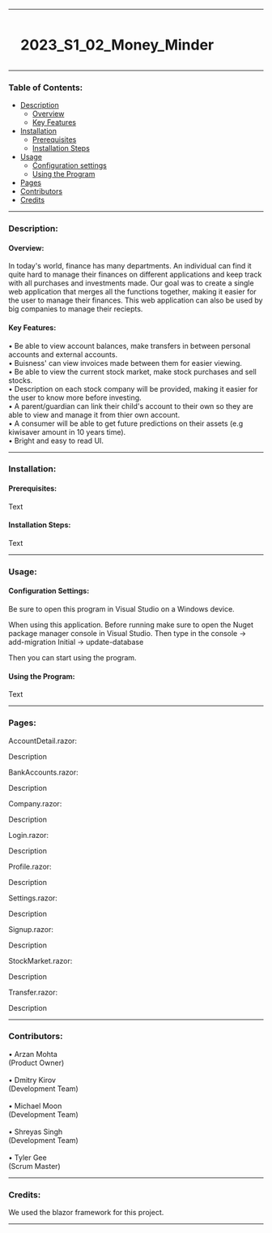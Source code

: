
<hr>

<div id="user-content-toc">
  <ul>
    <summary><h1 style="display: inline-block;">2023_S1_02_Money_Minder</h1></summary>
  </ul>
</div>

<hr>

### Table of Contents:
- [Description](#description)<br>
  - [Overview](#overview)<br>
  - [Key Features](#key-features)<br>
- [Installation](#installation)<br>
  - [Prerequisites](#prerequisites)
  - [Installation Steps](installation-steps)
- [Usage](#usage)<br>
  - [Configuration settings](#configuration-settings)
  - [Using the Program](#using-the-program)
- [Pages](#pages)<br>
- [Contributors](#contributors)<br>
- [Credits](#credits)<br>

<hr>

### Description:

#### Overview:

In today's world, finance has many departments. An individual can find it quite hard to manage their finances on different applications and 
keep track with all purchases and investments made. Our goal was to create a single web application that merges all the functions together, 
making it easier for the user to manage their finances. This web application can also be used by big companies to manage their reciepts.  

#### Key Features:

• Be able to view account balances, make transfers in between personal accounts and external accounts.<br>
• Buisness' can view invoices made between them for easier viewing.<br>
• Be able to view the current stock market, make stock purchases and sell stocks.<br>
• Description on each stock company will be provided, making it easier for the user to know more before investing.<br>
• A parent/guardian can link their child's account to their own so they are able to view and manage it from thier own account.<br>
• A consumer will be able to get future predictions on their assets (e.g kiwisaver amount in 10 years time).<br>
• Bright and easy to read UI.

<hr>

### Installation:

#### Prerequisites:

Text

#### Installation Steps:

Text

<hr>

### Usage:

#### Configuration Settings:

Be sure to open this program in Visual Studio on a Windows device.

When using this application. Before running make sure to open the Nuget package manager console in Visual Studio. 
Then type in the console -> add-migration Initial -> update-database

Then you can start using the program.

#### Using the Program:

Text

<hr>

### Pages:

AccountDetail.razor:

Description

BankAccounts.razor:

Description

Company.razor:

Description

Login.razor:

Description

Profile.razor:

Description

Settings.razor:

Description

Signup.razor:

Description

StockMarket.razor:

Description

Transfer.razor:

Description

<hr>

### Contributors:

• Arzan Mohta<br>(Product Owner)<br><br>
• Dmitry Kirov<br>(Development Team)<br><br>
• Michael Moon<br>(Development Team)<br><br>
• Shreyas Singh<br>(Development Team)<br><br>
• Tyler Gee<br>(Scrum Master)

<hr>

### Credits:

We used the blazor framework for this project.

<hr>

